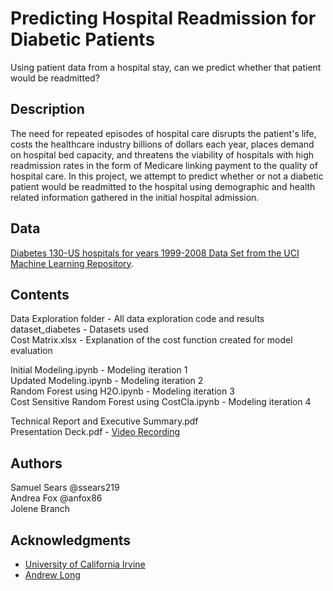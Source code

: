 # Predicting Hospital Readmission for Diabetic Patients

Using patient data from a hospital stay, can we predict whether that patient would be readmitted?

## Description

The need for repeated episodes of hospital care disrupts the patient's life, costs the healthcare industry billions of dollars each year, places demand on hospital bed capacity, and threatens the viability of hospitals with high readmission rates in the form of Medicare linking payment to the quality of hospital care. In this project, we attempt to predict whether or not a diabetic patient would be readmitted to the hospital using demographic and health related information gathered in the initial hospital admission. 

## Data

[Diabetes 130-US hospitals for years 1999-2008 Data Set from the UCI Machine Learning Repository](https://archive.ics.uci.edu/ml/datasets/diabetes+130-us+hospitals+for+years+1999-2008).

## Contents

Data Exploration folder - All data exploration code and results  
dataset_diabetes - Datasets used  
Cost Matrix.xlsx - Explanation of the cost function created for model evaluation  

Initial Modeling.ipynb - Modeling iteration 1  
Updated Modeling.ipynb - Modeling iteration 2  
Random Forest using H2O.ipynb - Modeling iteration 3  
Cost Sensitive Random Forest using CostCla.ipynb - Modeling iteration 4  

Technical Report and Executive Summary.pdf  
Presentation Deck.pdf - [Video Recording](https://bellevueuniversity-my.sharepoint.com/:v:/g/personal/spsears_my365_bellevue_edu/ETxG-6BvaiJKkRGzlneNTdMBwHOVLnNQnKMn04RfgBG3xg?e=DeGwjR)

## Authors

Samuel Sears @ssears219  
Andrea Fox @anfox86  
Jolene Branch  


## Acknowledgments

* [University of California Irvine](https://archive.ics.uci.edu/ml/datasets/diabetes+130-us+hospitals+for+years+1999-2008)
* [Andrew Long](https://towardsdatascience.com/predicting-hospital-readmission-for-patients-with-diabetes-using-scikit-learn-a2e359b15f0)
